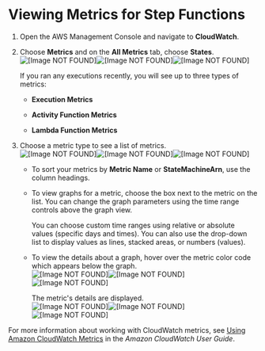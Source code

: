 # Viewing Metrics for Step Functions<a name="monitoring-using-cloudwatch-console"></a>

1. Open the AWS Management Console and navigate to **CloudWatch**\.

1. Choose **Metrics** and on the **All Metrics** tab, choose **States**\.  
![\[Image NOT FOUND\]](http://docs.aws.amazon.com/step-functions/latest/dg/images/tutorial-cloudwatch-monitoring-states.png)![\[Image NOT FOUND\]](http://docs.aws.amazon.com/step-functions/latest/dg/)![\[Image NOT FOUND\]](http://docs.aws.amazon.com/step-functions/latest/dg/)

   If you ran any executions recently, you will see up to three types of metrics:

   +  **Execution Metrics** 

   +  **Activity Function Metrics** 

   +  **Lambda Function Metrics** 

1. Choose a metric type to see a list of metrics\.  
![\[Image NOT FOUND\]](http://docs.aws.amazon.com/step-functions/latest/dg/images/tutorial-cloudwatch-monitoring-list-metrics.png)![\[Image NOT FOUND\]](http://docs.aws.amazon.com/step-functions/latest/dg/)![\[Image NOT FOUND\]](http://docs.aws.amazon.com/step-functions/latest/dg/)

   + To sort your metrics by **Metric Name** or **StateMachineArn**, use the column headings\.

   + To view graphs for a metric, choose the box next to the metric on the list\. You can change the graph parameters using the time range controls above the graph view\.

     You can choose custom time ranges using relative or absolute values \(specific days and times\)\. You can also use the drop\-down list to display values as lines, stacked areas, or numbers \(values\)\.

   + To view the details about a graph, hover over the metric color code which appears below the graph\.  
![\[Image NOT FOUND\]](http://docs.aws.amazon.com/step-functions/latest/dg/images/tutorial-cloudwatch-monitoring-metrics-legend.png)![\[Image NOT FOUND\]](http://docs.aws.amazon.com/step-functions/latest/dg/)![\[Image NOT FOUND\]](http://docs.aws.amazon.com/step-functions/latest/dg/)

     The metric's details are displayed\.  
![\[Image NOT FOUND\]](http://docs.aws.amazon.com/step-functions/latest/dg/images/tutorial-cloudwatch-monitoring-metrics-detail.png)![\[Image NOT FOUND\]](http://docs.aws.amazon.com/step-functions/latest/dg/)![\[Image NOT FOUND\]](http://docs.aws.amazon.com/step-functions/latest/dg/)

For more information about working with CloudWatch metrics, see [Using Amazon CloudWatch Metrics](http://docs.aws.amazon.com/AmazonCloudWatch/latest/DeveloperGuide/working_with_metrics.html) in the *Amazon CloudWatch User Guide*\.